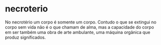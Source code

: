 # necroterio

No necrotério um corpo é somente um corpo. Contudo o que se extingui no corpo sem vida não é o que chamam de alma, mas a capacidade do corpo em ser também uma obra de arte ambulante, uma máquina orgânica que produz significados.
  
